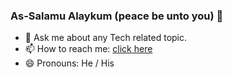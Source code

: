 ### As-Salamu Alaykum (peace be unto you) 👋

- 💬 Ask me about any Tech related topic.
- 📫 How to reach me: [click here](https://swimshahriar.vercel.app/#contact)
- 😄 Pronouns: He / His

<br/>

<!-- <img src="https://github-readme-stats.vercel.app/api?username=swimshahriar&show_icons=true&include_all_commits=true&title_color=ffffff&icon_color=4071F4&text_color=daf7dc&bg_color=0000" /> -->






<!-- 
- 🌱 I’m currently learning React-Native.
- 🔭 I’m currently working on MERN stack.
- 👯 I’m looking to collaborate on ...
- 🤔 I’m looking for help with ...
- ⚡ Fun fact: ...
-->
